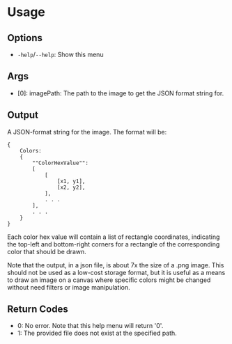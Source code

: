 # Usage


## Options
* `-help`/`--help`: Show this menu

## Args
* [0]: imagePath: The path to the image to get the JSON format string for.

## Output
A JSON-format string for the image. The format will be:
```
{
    Colors:
    {
        ""ColorHexValue"":
        [
            [
                [x1, y1],
                [x2, y2],
            ],
            . . .
        ],
        . . .
    }
}
```

Each color hex value will contain a list of rectangle coordinates, indicating the top-left and bottom-right
corners for a rectangle of the corresponding color that should be drawn.

Note that the output, in a json file, is about 7x the size of a .png image. This should not be used as a
low-cost storage format, but it is useful as a means to draw an image on a canvas where specific colors
might be changed without need filters or image manipulation.

## Return Codes
* 0: No error. Note that this help menu will return '0'.
* 1: The provided file does not exist at the specified path.
